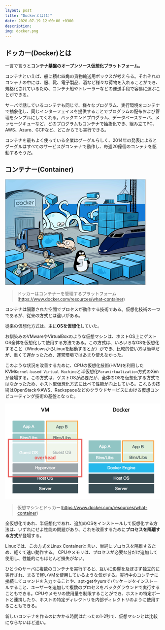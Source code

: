 ```yaml
---
layout: post
title: "Dockerとは(1)"
date: 2020-07-19 12:00:00 +0300
description: 
img: docker.png
---
```


## ドッカー(Docker)とは
一言で言うと**コンテナ基盤のオープンソース仮想化プラットフォーム。**

コンテナといえば、船に積む四角の貨物輸送用ボックスが考えらる。それぞれのコンテナの中には、服、靴、電子製品、酒など様々な荷物を入れることができ、規格化されているため、コンテナ船やトレーラーなどの運送手段で容易に運ぶことができる。  

サーバで話しているコンテナも同じで、様々なプログラム、実行環境をコンテナで抽象化し、同じインターフェイスを提供することでプログラムの配布および管理をシンプルにしてくれる。バックエンドプログラム、データベースサーバ、メッセージキューなど、どのプログラムもコンテナで抽象化でき、組み立てPC、AWS、Azure、GCPなど、どこからでも実行できる。  

コンテナを最もよく使っている企業はグーグルらしく、2014年の発表によるとグーグルはすべてのサービスがコンテナで動作し、毎週20億個のコンテナを駆動するそうだ。

## コンテナー(Container)
![コンテナー](../assets/img/docker-works.png)
> ドッカーはコンテナーを管理するプラットフォーム(https://www.docker.com/resources/what-container)

コンテナは隔離された空間でプロセスが動作する技術である。仮想化技術の一つであるが、従来の方式とは違いがある。

従来の仮想化方式は、主に**OSを仮想化**していた。

お馴染みのVMwareやVirtualBoxのような仮想マシンは、ホストOS上にゲストOS全体を仮想化して使用する方法である。この方式は、いろいろなOSを仮想化すること（WindowsからLinuxを起動するとか）ができ、比較的使い方は簡単だが、重くて遅かったため、運営環境ではあまり使えなかった。

このような状況を改善するために、CPUの仮想化技術(HVM)を利用したKVM`Kernel-based Virtual Machine`と半仮想化`Paravirtualization`方式のXenが登場する。この方式は、ゲストOSが必要だが、全体のOSを仮想化する方式ではなかったため、ホスト型仮想化方式に比べて性能が向上している。これらの技術はOpenStackやAWS、Rackspaceなどのクラウドサービスにおける仮想コンピューティング技術の基盤となった。

![仮想マシンとドッカー](../assets/img/vm-vs-docker.png)
> 仮想マシンとドッカー(https://www.docker.com/resources/what-container)

全仮想化であれ、半仮想化であれ、追加のOSをインストールして仮想化する方法は、いずれにせよ性能の問題があり、これを改善するために**プロセスを隔離する方式**が登場する。

Linuxでは、この方式をLinux Containerと言い、単純にプロセスを隔離するため、軽くて速い動作する。 CPUやメモリは、プロセスが必要な分だけ追加して使用し、性能的にもほとんど損失がない。

ひとつのサーバに複数のコンテナを実行すると、互いに影響を及ぼさず独立的に実行され、まるで軽いVMを使用しているような気がする。実行中のコンテナに接続してコマンドを入力することや、apt-getやyumでパッケージをインストールすること、ユーザーを追加して複数のプロセスをバックグラウンドで実行することもできる。CPUやメモリの使用量を制限することができ、ホストの特定ポートと連携したり、ホストの特定ディレクトリを内部ディレクトリのように使用することもできる。

新しいコンテナを作るのにかかる時間はたったの1-2秒で、仮想マシンとは比較にならないほど速い。

